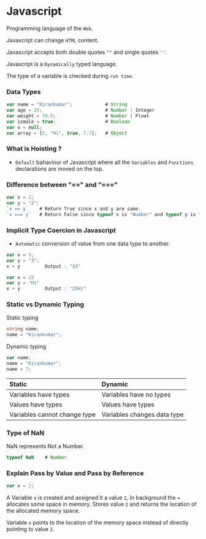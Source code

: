 # Javascript

Programming language of the `Web`.

Javascript can change `HTML` content.

Javascript accepts both double quotes `""` and single quotes `''`.

Javascript is a `Dynamically` typed language.

The type of a variable is checked during `run time`.

### Data Types
```javascript
var name = "Kirankumar";            # String
var age = 25;                       # Number | Integer
var weight = 70.5;                  # Number | Float
var ismale = true;                  # Boolean
var x = null;             
var array = [5, "Hi", true, 7.7];   # Object
```

### What is Hoisting ?
- `Default` bahaviour of Javascript where all the `Variables` and `Functions` declarations are moved on the top. 

### Difference between "==" and "==="

```javascript
var x = 2;
var y = "2";
`x == y`    # Return True since x and y are same.
`x === y`   # Return False since typeof x is "Number" and typeof y is "String".
```
### Implicit Type Coercion in Javascript
- `Automatic` conversion of value from one data type to another.

```javascript
var x = 3;
var y = "3";
x + y         Output : "33"

var x = 25
var y = "Hi"
x + y         Output : "25Hi"
```

### Static vs Dynamic Typing

Static typing
```c#
string name;
name = "Kirankumar";
```

Dynamic typing
```javascript
var name;
name = "Kirankumar";
name = 7;
```

Static | Dynamic
:--- | :---
Variables have types | Variables have no types
Values have types | Values have types
Variables cannot change type | Variables changes data type 

### Type of NaN

NaN represents Not a Number.

```javascript
typeof NaN    # Number
```

### Explain Pass by Value and Pass by Reference

```javascript
var x = 2;
```

A Variable `x` is created and assigned it a value `2`, In background the `=` allocates some space in memory. Stores value `2` and returns the location of the allocated memory space.

Variable `x` points to the location of the memory space instead of directly pointing to value `2`.
